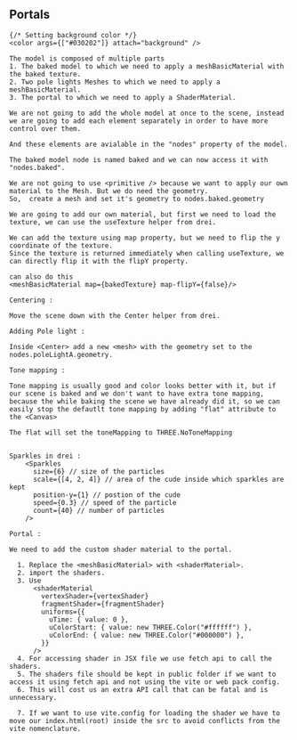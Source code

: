 ## Portals

    {/* Setting background color */}
    <color args={["#030202"]} attach="background" />

    The model is composed of multiple parts
    1. The baked model to which we need to apply a meshBasicMaterial with the baked texture.
    2. Two pole lights Meshes to which we need to apply a meshBasicMaterial.
    3. The portal to which we need to apply a ShaderMaterial.

    We are not going to add the whole model at once to the scene, instead we are going to add each element separately in order to have more control over them.

    And these elements are avialable in the "nodes" property of the model.

    The baked model node is named baked and we can now access it with "nodes.baked".

    We are not going to use <primitive /> because we want to apply our own material to the Mesh. But we do need the geometry.
    So,  create a mesh and set it's geometry to nodes.baked.geometry

    We are going to add our own material, but first we need to load the texture, we can use the useTexture helper from drei.

    We can add the texture using map property, but we need to flip the y coordinate of the texture.
    Since the texture is returned immediately when calling useTexture, we can directly flip it with the flipY property.

    can also do this
    <meshBasicMaterial map={bakedTexture} map-flipY={false}/>

    Centering :

    Move the scene down with the Center helper from drei.

    Adding Pole light :

    Inside <Center> add a new <mesh> with the geometry set to the nodes.poleLightA.geometry.

    Tone mapping :

    Tone mapping is usually good and color looks better with it, but if our scene is baked and we don't want to have extra tone mapping, because the while baking the scene we have already did it, so we can easily stop the defautlt tone mapping by adding "flat" attribute to the <Canvas>

    The flat will set the toneMapping to THREE.NoToneMapping


    Sparkles in drei :
        <Sparkles
          size={6} // size of the particles
          scale={[4, 2, 4]} // area of the cude inside which sparkles are kept
          position-y={1} // postion of the cude
          speed={0.3} // speed of the particle
          count={40} // number of particles
        />

    Portal :

    We need to add the custom shader material to the portal.

      1. Replace the <meshBasicMaterial> with <shaderMaterial>.
      2. import the shaders.
      3. Use
          <shaderMaterial
            vertexShader={vertexShader}
            fragmentShader={fragmentShader}
            uniforms={{
              uTime: { value: 0 },
              uColorStart: { value: new THREE.Color("#ffffff") },
              uColorEnd: { value: new THREE.Color("#000000") },
            }}
          />
      4. For accessing shader in JSX file we use fetch api to call the shaders.
      5. The shaders file should be kept in public folder if we want to access it using fetch api and not using the vite or web pack config.
      6. This will cost us an extra API call that can be fatal and is unnecessary.

      7. If we want to use vite.config for loading the shader we have to move our index.html(root) inside the src to avoid conflicts from the vite nomenclature.

